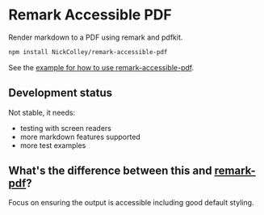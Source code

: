 # Remark Accessible PDF

Render markdown to a PDF using remark and pdfkit.

```bash
npm install NickColley/remark-accessible-pdf
```

See the [example for how to use remark-accessible-pdf](./example/index.js).

## Development status

Not stable, it needs:

- testing with screen readers
- more markdown features supported
- more test examples

## What's the difference between this and [remark-pdf](https://github.com/inokawa/remark-pdf)?

Focus on ensuring the output is accessible including good default styling.

